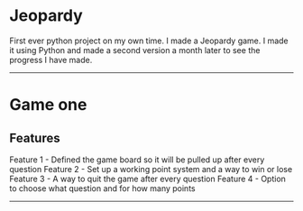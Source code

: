 # Jeopardy
First ever python project on my own time. I made a Jeopardy game. I made it using Python and made a second version a month later to see the progress I have made. 

---

# Game one
## Features
Feature 1 - Defined the game board so it will be pulled up after every question
Feature 2 - Set up a working point system and a way to win or lose
Feature 3 - A way to quit the game after every question
Feature 4 - Option to choose what question and for how many points

---

